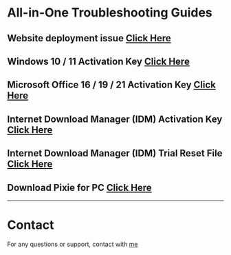 # All-in-One Troubleshooting Guides

## Website deployment issue [Click Here]()

## Windows 10 / 11 Activation Key [Click Here](./main/windows-activation-key/README.md)

## Microsoft Office 16 / 19 / 21 Activation Key [Click Here](./main/microsoft-office-activation-key/README.md)

## Internet Download Manager (IDM) Activation Key [Click Here](./main/idm-activation-key/README.md)

## Internet Download Manager (IDM) Trial Reset File [Click Here](./main/idm-reset/README.md)

## Download Pixie for PC [Click Here](./main/pixie/README.md)

---

# Contact

For any questions or support, contact with [me](https://aminulislamemon.com/)
